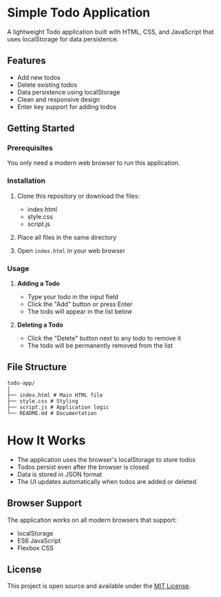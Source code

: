 # Simple Todo Application

A lightweight Todo application built with HTML, CSS, and JavaScript that uses localStorage for data persistence.

## Features

- Add new todos
- Delete existing todos
- Data persistence using localStorage
- Clean and responsive design
- Enter key support for adding todos

## Getting Started

### Prerequisites

You only need a modern web browser to run this application.

### Installation

1. Clone this repository or download the files:
   - index.html
   - style.css
   - script.js

2. Place all files in the same directory

3. Open `index.html` in your web browser

### Usage

1. **Adding a Todo**
   - Type your todo in the input field
   - Click the "Add" button or press Enter
   - The todo will appear in the list below

2. **Deleting a Todo**
   - Click the "Delete" button next to any todo to remove it
   - The todo will be permanently removed from the list

## File Structure 

```
todo-app/
│
├── index.html # Main HTML file
├── style.css # Styling
├── script.js # Application logic
└── README.md # Documentation
```

# How It Works

- The application uses the browser's localStorage to store todos
- Todos persist even after the browser is closed
- Data is stored in JSON format
- The UI updates automatically when todos are added or deleted

## Browser Support

The application works on all modern browsers that support:
- localStorage
- ES6 JavaScript
- Flexbox CSS

## License

This project is open source and available under the [MIT License](https://opensource.org/licenses/MIT).